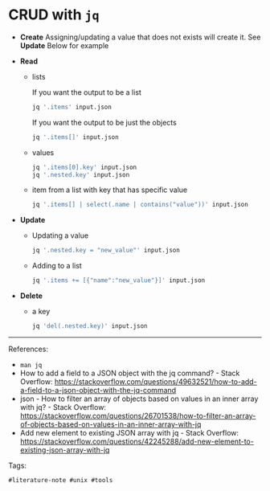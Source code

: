 # CRUD with `jq`

* **Create**
    Assigning/updating a value that does not exists will create it.
    See **Update** Below for example

* **Read**
  - lists

    If you want the output to be a list

    ```sh
    jq '.items' input.json
    ```

    If you want the output to be just the objects

    ```sh
    jq '.items[]' input.json
    ```
  - values

    ```sh
    jq '.items[0].key' input.json
    jq '.nested.key' input.json
    ```

  - item from a list with key that has specific value

    ```sh
    jq '.items[] | select(.name | contains("value"))' input.json
      ```

* **Update**
  - Updating a value

    ```sh
    jq '.nested.key = "new_value"' input.json
    ```
  - Adding to a list

    ```sh
    jq '.items += [{"name":"new_value"}]' input.json 
    ```

* **Delete**
  - a key

    ```sh
    jq 'del(.nested.key)' input.json
    ```
---

References:

* `man jq`
* How to add a field to a JSON object with the jq command? - Stack Overflow: <https://stackoverflow.com/questions/49632521/how-to-add-a-field-to-a-json-object-with-the-jq-command>
* json - How to filter an array of objects based on values in an inner array with jq? - Stack Overflow: <https://stackoverflow.com/questions/26701538/how-to-filter-an-array-of-objects-based-on-values-in-an-inner-array-with-jq>
* Add new element to existing JSON array with jq - Stack Overflow: <https://stackoverflow.com/questions/42245288/add-new-element-to-existing-json-array-with-jq>


Tags:

    #literature-note #unix #tools
